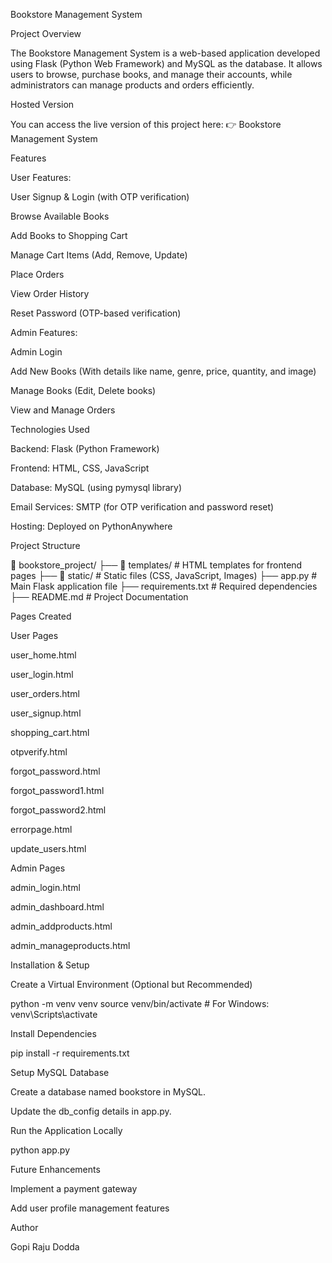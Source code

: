 Bookstore Management System

Project Overview

The Bookstore Management System is a web-based application developed using Flask (Python Web Framework) and MySQL as the database. It allows users to browse, purchase books, and manage their accounts, while administrators can manage products and orders efficiently.

Hosted Version

You can access the live version of this project here:
👉 Bookstore Management System

Features

User Features:

User Signup & Login (with OTP verification)

Browse Available Books

Add Books to Shopping Cart

Manage Cart Items (Add, Remove, Update)

Place Orders

View Order History

Reset Password (OTP-based verification)

Admin Features:

Admin Login

Add New Books (With details like name, genre, price, quantity, and image)

Manage Books (Edit, Delete books)

View and Manage Orders

Technologies Used

Backend: Flask (Python Framework)

Frontend: HTML, CSS, JavaScript

Database: MySQL (using pymysql library)

Email Services: SMTP (for OTP verification and password reset)

Hosting: Deployed on PythonAnywhere

Project Structure

📁 bookstore_project/
├── 📁 templates/         # HTML templates for frontend pages
├── 📁 static/            # Static files (CSS, JavaScript, Images)
├── app.py               # Main Flask application file
├── requirements.txt      # Required dependencies
├── README.md            # Project Documentation

Pages Created

User Pages

user_home.html

user_login.html

user_orders.html

user_signup.html

shopping_cart.html

otpverify.html

forgot_password.html

forgot_password1.html

forgot_password2.html

errorpage.html

update_users.html

Admin Pages

admin_login.html

admin_dashboard.html

admin_addproducts.html

admin_manageproducts.html

Installation & Setup



Create a Virtual Environment (Optional but Recommended)

python -m venv venv
source venv/bin/activate   # For Windows: venv\Scripts\activate

Install Dependencies

pip install -r requirements.txt

Setup MySQL Database

Create a database named bookstore in MySQL.

Update the db_config details in app.py.

Run the Application Locally

python app.py

Future Enhancements

Implement a payment gateway

Add user profile management features

Author

Gopi Raju Dodda
